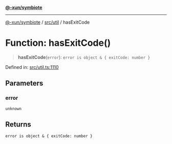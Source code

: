 [**@-xun/symbiote**](../../../README.md)

***

[@-xun/symbiote](../../../README.md) / [src/util](../README.md) / hasExitCode

# Function: hasExitCode()

> **hasExitCode**(`error`): `error is object & { exitCode: number }`

Defined in: [src/util.ts:1110](https://github.com/Xunnamius/symbiote/blob/0557e914d494aeba06238075ebcfa60296d71fba/src/util.ts#L1110)

## Parameters

### error

`unknown`

## Returns

`error is object & { exitCode: number }`
